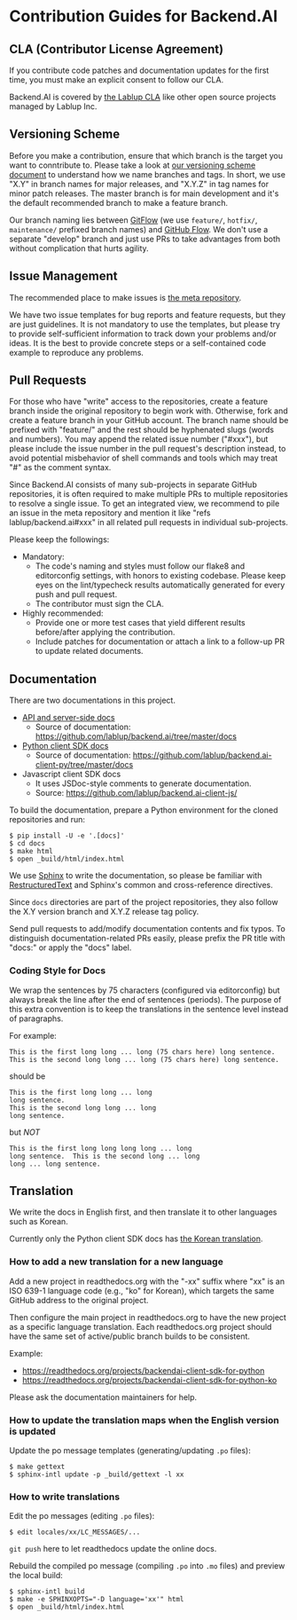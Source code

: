 Contribution Guides for Backend.AI
==================================

CLA (Contributor License Agreement)
-----------------------------------

If you contribute code patches and documentation updates for the first time, you must
make an explicit consent to follow our CLA.

Backend.AI is covered by [the Lablup
CLA](https://gist.github.com/achimnol/f53015b30af7b045fdd01c0cc3b18c96) like other
open source projects managed by Lablup Inc.


Versioning Scheme
-----------------

Before you make a contribution, ensure that which branch is the target you want to
conntribute to.
Please take a look at [our versioning scheme
document](https://docs.backend.ai/en/latest/install/version-management-and-upgrades.html#version-numbering)
to understand how we name branches and tags.
In short, we use "X.Y" in branch names for major releases, and "X.Y.Z" in tag names
for minor patch releases.
The master branch is for main development and it's the default recommended branch to
make a feature branch.

Our branch naming lies between
[GitFlow](https://danielkummer.github.io/git-flow-cheatsheet/index.html)
(we use `feature/`, `hotfix/`, `maintenance/` prefixed branch names) and
[GitHub Flow](https://guides.github.com/introduction/flow/).
We don't use a separate "develop" branch and just use PRs to take advantages
from both without complication that hurts agility.


Issue Management
----------------

The recommended place to make issues is [the meta repository](https://github.com/lablup/backend.ai).

We have two issue templates for bug reports and feature requests, but they are just guidelines.
It is not mandatory to use the templates, but please try to provide self-sufficient
information to track down your problems and/or ideas.
It is the best to provide concrete steps or a self-contained code example to reproduce
any problems.


Pull Requests
-------------

For those who have "write" access to the repositories, create a feature branch inside
the original repository to begin work with.  Otherwise, fork and create a feature
branch in your GitHub account.
The branch name should be prefixed with "feature/" and the rest should be hyphenated
slugs (words and numbers).  You may append the related issue number ("#xxx"), but
please include the issue number in the pull request's description instead, to avoid
potential misbehavior of shell commands and tools which may treat "#" as the comment
syntax.

Since Backend.AI consists of many sub-projects in separate GitHub repositories,
it is often required to make multiple PRs to multiple repositories to resolve a
single issue.
To get an integrated view, we recommend to pile an issue in the meta repository and
mention it like "refs lablup/backend.ai#xxx" in all related pull requests in
individual sub-projects.

Please keep the followings:

* Mandatory:
  - The code's naming and styles must follow our flake8 and editorconfig settings,
    with honors to existing codebase.  Please keep eyes on the lint/typecheck results
    automatically generated for every push and pull request.
  - The contributor must sign the CLA.
* Highly recommended:
  - Provide one or more test cases that yield different results before/after applying
    the contribution.
  - Include patches for documentation or attach a link to a follow-up PR to update
    related documents.


Documentation
-------------

There are two documentations in this project.

* [API and server-side docs](https://docs.backend.ai)
  - Source of documentation: https://github.com/lablup/backend.ai/tree/master/docs
* [Python client SDK docs](https://client-py.docs.backend.ai)
  - Source of documentation: https://github.com/lablup/backend.ai-client-py/tree/master/docs
* Javascript client SDK docs
  - It uses JSDoc-style comments to generate documentation.
  - Source: https://github.com/lablup/backend.ai-client-js/

To build the documentation, prepare a Python environment for the cloned repositories
and run:
```console
$ pip install -U -e '.[docs]'
$ cd docs
$ make html
$ open _build/html/index.html
```

We use [Sphinx](http://sphinx-doc.org/) to write the documentation, so please be
familiar with
[RestructuredText](http://www.sphinx-doc.org/en/master/usage/restructuredtext/basics.html)
and Sphinx's common and cross-reference directives.

Since `docs` directories are part of the project repositories, they also follow
the X.Y version branch and X.Y.Z release tag policy.

Send pull requests to add/modify documentation contents and fix typos.
To distinguish documentation-related PRs easily, please prefix the PR title with
"docs:" or apply the "docs" label.

### Coding Style for Docs

We wrap the sentences by 75 characters (configured via editorconfig) but always break
the line after the end of sentences (periods).
The purpose of this extra convention is to keep the translations in the sentence
level instead of paragraphs.

For example:
```text
This is the first long long ... long (75 chars here) long sentence.
This is the second long long ... long (75 chars here) long sentence.
```
should be
```text
This is the first long long ... long
long sentence.
This is the second long long ... long
long sentence.
```
but *NOT*
```text
This is the first long long long long ... long
long sentence.  This is the second long ... long
long ... long sentence.
```


Translation
-----------

We write the docs in English first, and then translate it to other languages such as
Korean.

Currently only the Python client SDK docs has [the Korean
translation](https://client-py.docs.backend.ai/ko/latest/).


### How to add a new translation for a new language

Add a new project in readthedocs.org with the "-xx" suffix where "xx" is an ISO 639-1
language code (e.g., "ko" for Korean), which targets the same GitHub address to the
original project.

Then configure the main project in readthedocs.org to have the new project as a
specific language translation.
Each readthedocs.org project should have the same set of active/public branch builds
to be consistent.

Example:

* https://readthedocs.org/projects/backendai-client-sdk-for-python
* https://readthedocs.org/projects/backendai-client-sdk-for-python-ko

Please ask the documentation maintainers for help.


### How to update the translation maps when the English version is updated

Update the po message templates (generating/updating `.po` files):
```console
$ make gettext
$ sphinx-intl update -p _build/gettext -l xx
```


### How to write translations

Edit the po messages (editing `.po` files):
```console
$ edit locales/xx/LC_MESSAGES/...
```

`git push` here to let readthedocs update the online docs.

Rebuild the compiled po message (compiling `.po` into `.mo` files) and preview the local build:
```console
$ sphinx-intl build
$ make -e SPHINXOPTS="-D language='xx'" html
$ open _build/html/index.html
```
